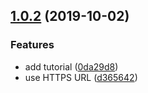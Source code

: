 ## [1.0.2](https://github.com/moeshin/dsyyy/compare/v1.0.1...v1.0.2) (2019-10-02)


### Features

* add tutorial ([0da29d8](https://github.com/moeshin/dsyyy/commit/0da29d8))
* use HTTPS URL ([d365642](https://github.com/moeshin/dsyyy/commit/d365642))

